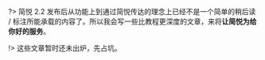 ?> 简悦 2.2 发布后从功能上到通过简悦传达的理念上已经不是一个简单的稍后读 / 标注所能承载的内容了。所以我会写一些比教程更深度的文章，来将**让简悦为给你好的服务**。

!> 这些文章暂时还未出炉，先占坑。